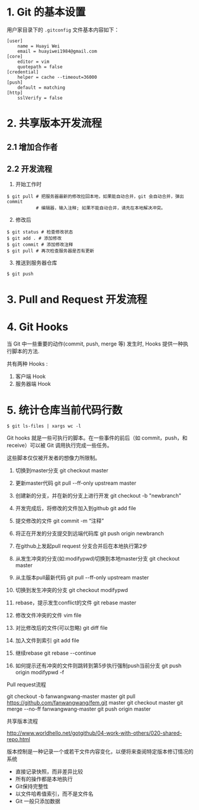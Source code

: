
# 1. Git 的基本设置

用户家目录下的 `.gitconfig` 文件基本内容如下：

```
[user]
	name = Huayi Wei
	email = huayiwei1984@gmail.com
[core]
	editor = vim
	quotepath = false
[credential]
	helper = cache --timeout=36000
[push]
	default = matching
[http]
	sslVerify = false
```

# 2. 共享版本开发流程

## 2.1 增加合作者

## 2.2 开发流程

1. 开始工作时
```
$ git pull # 把服务器最新的修改拉回本地，如果能自动合并，git 会自动合并，弹出 commit
           # 编辑器，输入注释; 如果不能自动合并，请先在本地解决冲突。
``` 
2. 修改后
```
$ git status # 检查修改状态
$ git add . # 添加修改
$ git commit # 添加修改注释
$ git pull # 再次检查服务器是否有更新
```
3. 推送到服务器仓库 
```
$ git push
```

# 3. Pull and Request 开发流程




# 4. Git Hooks

当 Git 中一些重要的动作(commit, push, merge 等) 发生时, Hooks 提供一种执行脚本的方法. 

共有两种 Hooks : 
1. 客户端 Hook
1. 服务器端 Hook


# 5. 统计仓库当前代码行数

```
$ git ls-files | xargs wc -l
```

Git hooks 就是一些可执行的脚本。在一些事件的前后（如 commit，push，和 receive）可以被 Git 调用执行完成一些任务。

这些脚本仅仅被开发者的想像力所限制。


1. 切换到master分支
git checkout master
2. 更新master代码
git pull --ff-only upstream master
3. 创建新的分支，并在新的分支上进行开发
git checkout -b "newbranch"
4. 开发完成后，将修改的文件加入到github
git add file
5. 提交修改的文件
git commit -m “注释”
6. 将正在开发的分支提交到远端代码库
git push origin newbranch
7. 在github上发起pull request
分支合并后在本地执行第2步


1. 从发生冲突的分支(如:modifypwd)切换到本地master分支
git checkout master
2. 从主版本pull最新代码
git pull --ff-only upstream master
3. 切换到发生冲突的分支
git checkout modifypwd
4. rebase，提示发生conflict的文件
git rebase master
5. 修改文件冲突的文件
vim file
6. 对比修改后的文件(可以忽略)
git diff file
7. 加入文件到索引
git add file
8. 继续rebase
git rebase --continue
9. 如何提示还有冲突的文件则跳转到第5步执行强制push当前分支
git push origin modifypwd -f


Pull request流程

git checkout -b fanwangwang-master master
git pull https://github.com/fanwangwang/fem.git master
git checkout master
git merge --no-ff fanwangwang-master
git push origin master

共享版本流程

http://www.worldhello.net/gotgithub/04-work-with-others/020-shared-repo.html

版本控制是一种记录一个或若干文件内容变化，以便将来查阅特定版本修订情况的系统

* 直接记录快照，而非差异比较
* 所有的操作都是本地执行
* Git保持完整性
* 以文件哈希值索引，而不是文件名
* Git 一般只添加数据





